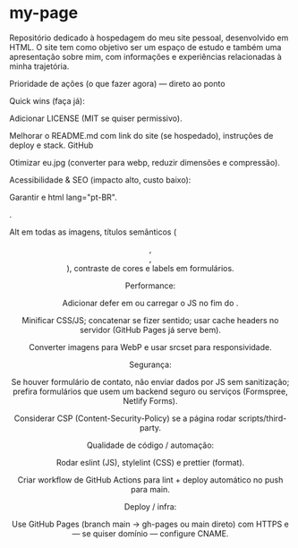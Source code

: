 # my-page
Repositório dedicado à hospedagem do meu site pessoal, desenvolvido em HTML. O site tem como objetivo ser um espaço de estudo e também uma apresentação sobre mim, com informações e experiências relacionadas à minha trajetória.


Prioridade de ações (o que fazer agora) — direto ao ponto

Quick wins (faça já):

Adicionar LICENSE (MIT se quiser permissivo).

Melhorar o README.md com link do site (se hospedado), instruções de deploy e stack. 
GitHub

Otimizar eu.jpg (converter para webp, reduzir dimensões e compressão).

Acessibilidade & SEO (impacto alto, custo baixo):

Garantir <!doctype html> e html lang="pt-BR".

<meta name="viewport" content="width=device-width, initial-scale=1">.

Alt em todas as imagens, títulos semânticos (<header>, <main>, <footer>), contraste de cores e labels em formulários.

Performance:

Adicionar defer em <script src="matrix.js" defer></script> ou carregar o JS no fim do <body>.

Minificar CSS/JS; concatenar se fizer sentido; usar cache headers no servidor (GitHub Pages já serve bem).

Converter imagens para WebP e usar srcset para responsividade.

Segurança:

Se houver formulário de contato, não enviar dados por JS sem sanitização; prefira formulários que usem um backend seguro ou serviços (Formspree, Netlify Forms).

Considerar CSP (Content-Security-Policy) se a página rodar scripts/third-party.

Qualidade de código / automação:

Rodar eslint (JS), stylelint (CSS) e prettier (format).

Criar workflow de GitHub Actions para lint + deploy automático no push para main.

Deploy / infra:

Use GitHub Pages (branch main → gh-pages ou main direto) com HTTPS e — se quiser domínio — configure CNAME.
